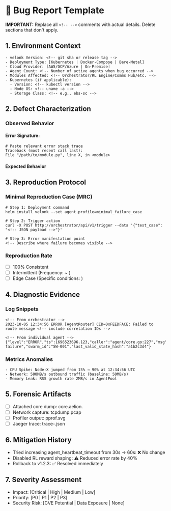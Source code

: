 # 🐛 Bug Report Template

**IMPORTANT:** Replace all `<!-- -->` comments with actual details. Delete sections that don't apply.

## 1. Environment Context
```plaintext
- velonk Version: <!-- git sha or release tag -->
- Deployment Type: [Kubernetes | Docker-Compose | Bare-Metal]
- Cloud Provider: [AWS/GCP/Azure | On-Premise]
- Agent Count: <!-- Number of active agents when bug occurred -->
- Modules Affected: <!-- Orchestrator/RL Engine/Comms Hub/etc. -->
- Kubernetes (if applicable):
  - Version: <!-- kubectl version -->
  - Node OS: <!-- uname -a -->
  - Storage Class: <!-- e.g., ebs-sc -->
```

## 2. Defect Characterization
### Observed Behavior
#### Error Signature:
```
# Paste relevant error stack trace
Traceback (most recent call last):
File "/path/to/module.py", line X, in <module>
```
#### Expected Behavior

## 3. Reproduction Protocol
### Minimal Reproduction Case (MRC)
```
# Step 1: Deployment command
helm install velonk --set agent.profile=minimal_failure_case

# Step 2: Trigger action
curl -X POST http://orchestrator/api/v1/trigger --data '{"test_case": "<!-- JSON payload -->"}'

# Step 3: Error manifestation point
<!-- Describe where failure becomes visible -->
```

### Reproduction Rate
- [ ] 100% Consistent
- [ ] Intermittent (Frequency: ~ )
- [ ] Edge Case (Specific conditions: )

## 4. Diagnostic Evidence
### Log Snippets
```
<!-- From orchestrator -->
2023-10-05 12:34:56 ERROR [AgentRouter] CID=0xFEEDFACE: Failed to route message <!-- include correlation IDs -->

<!-- From individual agent -->
{"level":"ERROR","ts":1696523696.123,"caller":"agent/core.go:227","msg":"Consensus failure","swarm_id":"SW-001","last_valid_state_hash":"a1b2c3d4"}
```

### Metrics Anomalies
```
- CPU Spike: Node-X jumped from 15% → 90% at 12:34:56 UTC
- Network: 500MB/s outbound traffic (baseline: 50MB/s)
- Memory Leak: RSS growth rate 2MB/s in AgentPool
```

## 5. Forensic Artifacts
- [ ] Attached core dump: core.aelion.<PID>
- [ ] Network capture: tcpdump.pcap
- [ ] Profiler output: pprof.svg
- [ ] Jaeger trace: trace-<ID>.json

## 6. Mitigation History
- Tried increasing agent_heartbeat_timeout from 30s → 60s: ❌ No change
- Disabled RL reward shaping: ⚠️ Reduced error rate by 40%
- Rollback to v1.2.3: ✅ Resolved immediately

## 7. Severity Assessment
- Impact: [Critical | High | Medium | Low]
- Priority: [P0 | P1 | P2 | P3]
- Security Risk: [CVE Potential | Data Exposure | None]
